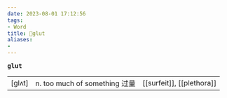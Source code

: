 ```yaml
---
date: 2023-08-01 17:12:56
tags: 
- Word
title: 📖glut
aliases: 
- 
---
```


<pre><strong>glut</strong></pre>
|   |   |   |
|---|---|---|
|[glʌt]|n. too much of something 过量|[[surfeit]], [[plethora]]|
